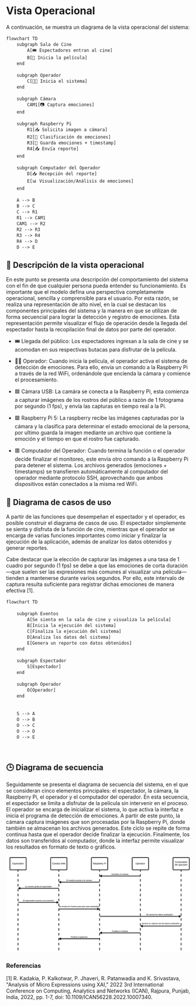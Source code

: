 # Vista Operacional
A continuación, se muestra un diagrama de la vista operacional del sistema:

```mermaid
flowchart TD
    subgraph Sala de Cine
        A[🎟️ Espectadores entran al cine]
        B[🎥 Inicia la película]
    end

    subgraph Operador
        C[🧑‍💻 Inicia el sistema]
    end

    subgraph Cámara
        CAM1[📷 Captura emociones]
    end

    subgraph Raspberry Pi
        R1[📥 Solicita imagen a cámara]
        R2[🧠 Clasificación de emociones]
        R3[💾 Guarda emociones + timestamp]
        R4[📤 Envía reporte]
    end

    subgraph Computador del Operador
        D[📥 Recepción del reporte]
        E[📊 Visualización/Análisis de emociones]
    end

    A --> B
    B --> C
    C --> R1
    R1 --> CAM1
    CAM1 --> R2
    R2 --> R3
    R3 --> R4
    R4 --> D
    D --> E

```

## 🧩 Descripción de la vista operacional
En este punto se presenta una descripción del comportamiento del sistema con el fin de que cualquier persona pueda entender su funcionamiento. Es importante que el modelo defina una perspectiva completamente operacional, sencilla y comprensible para el usuario. Por esta razón, se realiza una representación de alto nivel, en la cual se destacan los componentes principales del sistema y la manera en que se utilizan de forma secuencial para lograr la detección y registro de emociones. Esta representación permite visualizar el flujo de operación desde la llegada del espectador hasta la recopilación final de datos por parte del operador.

- 🎟️ Llegada del público: Los espectadores ingresan a la sala de cine y se acomodan en sus respectivas butacas para disfrutar de la película.

- 🧑‍💻 Operador: Cuando inicia la película, el operador activa el sistema de detección de emociones. Para ello, envía un comando a la Raspberry Pi a través de la red WiFi, ordenándole que encienda la cámara y comience el procesamiento.

- 🟦 Cámara USB: La camára se conecta a la Raspberry Pi, esta comienza a capturar imágenes de los rostros del público a razón de 1 fotograma por segundo (1 fps), y envía las capturas en tiempo real a la Pi.

- 🟩 Raspberry Pi 5: La raspberry recibe las imágenes capturadas por la cámara y la clasifica para determinar el estado emocional de la persona, por ultimo guarda la imagen mediante un archivo que contiene la emoción y el tiempo en que el rostro fue capturado.

- 🟥 Computador del Operador: Cuando termina la función o el operador decide finalizar el monitoreo, este envía otro comando a la Raspberry Pi para detener el sistema. Los archivos generados (emociones + timestamps) se transfieren automáticamente al computador del operador mediante protocolo SSH, aprovechando que ambos dispositivos están conectados a la misma red WiFi.

## 🎯 Diagrama de casos de uso
A partir de las funciones que desempeñan el espectador y el operador, es posible construir el diagrama de casos de uso. El espectador simplemente se sienta y disfruta de la función de cine, mientras que el operador se encarga de varias funciones importantes como iniciar y finalizar la ejecución de la aplicación, además de analizar los datos obtenidos y generar reportes.

Cabe destacar que la elección de capturar las imágenes a una tasa de 1 cuadro por segundo (1 fps) se debe a que las emociones de corta duración —que suelen ser las expresiones más comunes al visualizar una película— tienden a mantenerse durante varios segundos. Por ello, este intervalo de captura resulta suficiente para registrar dichas emociones de manera efectiva [1].

```mermaid
flowchart TD

    subgraph Eventos
        A[Se sienta en la sala de cine y visualiza la película]
        B[Inicia la ejecución del sistema]
        C[Finaliza la ejecución del sistema]
        D[Analiza los datos del sistema]
        E[Genera un reporte con datos obtenidos]
    end

    subgraph Espectador
        S[Espectador]
    end

    subgraph Operador
        O[Operador]
    end


    S --> A
    O --> B
    O --> C
    O --> D
    O --> E



```

## 🕒 Diagrama de secuencia
Seguidamente se presenta el diagrama de secuencia del sistema, en el que se consideran cinco elementos principales: el espectador, la cámara, la Raspberry Pi, el operador y el computador del operador. En esta secuencia, el espectador se limita a disfrutar de la película sin intervenir en el proceso. El operador se encarga de inicializar el sistema, lo que activa la interfaz e inicia el programa de detección de emociones. A partir de este punto, la cámara captura imágenes que son procesadas por la Raspberry Pi, donde también se almacenan los archivos generados. Este ciclo se repite de forma continua hasta que el operador decide finalizar la ejecución. Finalmente, los datos son transferidos al computador, donde la interfaz permite visualizar los resultados en formato de texto o gráficos.

<p align="center">
  <img src="../imag/secuencia.jfif"  width="800"/>
</p>

### Referencias
[1] R. Kadakia, P. Kalkotwar, P. Jhaveri, R. Patanwadia and K. Srivastava, "Analysis of Micro Expressions using XAI," 2022 3rd International Conference on Computing, Analytics and Networks (ICAN), Rajpura, Punjab, India, 2022, pp. 1-7, doi: 10.1109/ICAN56228.2022.10007340.
